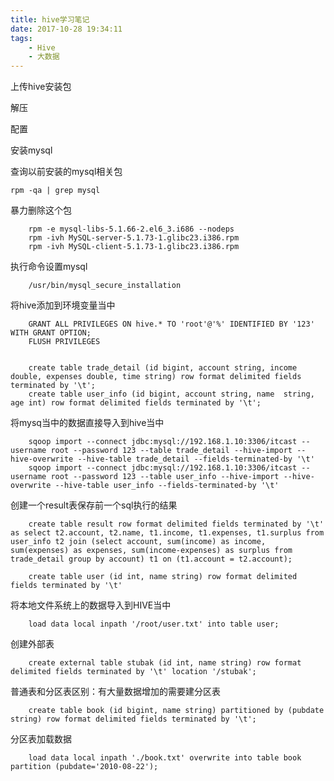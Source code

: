 ```yaml
---
title: hive学习笔记
date: 2017-10-28 19:34:11
tags:
	- Hive
	- 大数据
---
```


上传hive安装包

解压

配置

安装mysql

查询以前安装的mysql相关包			
	
	rpm -qa | grep mysql

<!-- more -->

暴力删除这个包
		
		rpm -e mysql-libs-5.1.66-2.el6_3.i686 --nodeps
		rpm -ivh MySQL-server-5.1.73-1.glibc23.i386.rpm 
		rpm -ivh MySQL-client-5.1.73-1.glibc23.i386.rpm

执行命令设置mysql
		
		/usr/bin/mysql_secure_installation

将hive添加到环境变量当中
		
		GRANT ALL PRIVILEGES ON hive.* TO 'root'@'%' IDENTIFIED BY '123' WITH GRANT OPTION;
		FLUSH PRIVILEGES

		
		create table trade_detail (id bigint, account string, income double, expenses double, time string) row format delimited fields terminated by '\t';
		create table user_info (id bigint, account string, name  string, age int) row format delimited fields terminated by '\t';

将mysq当中的数据直接导入到hive当中
		
		sqoop import --connect jdbc:mysql://192.168.1.10:3306/itcast --username root --password 123 --table trade_detail --hive-import --hive-overwrite --hive-table trade_detail --fields-terminated-by '\t'
		sqoop import --connect jdbc:mysql://192.168.1.10:3306/itcast --username root --password 123 --table user_info --hive-import --hive-overwrite --hive-table user_info --fields-terminated-by '\t'

创建一个result表保存前一个sql执行的结果
		
		create table result row format delimited fields terminated by '\t' as select t2.account, t2.name, t1.income, t1.expenses, t1.surplus from user_info t2 join (select account, sum(income) as income, sum(expenses) as expenses, sum(income-expenses) as surplus from trade_detail group by account) t1 on (t1.account = t2.account);
		
		create table user (id int, name string) row format delimited fields terminated by '\t'

将本地文件系统上的数据导入到HIVE当中
		
		load data local inpath '/root/user.txt' into table user;

创建外部表
		
		create external table stubak (id int, name string) row format delimited fields terminated by '\t' location '/stubak';
		
普通表和分区表区别：有大量数据增加的需要建分区表
		
		create table book (id bigint, name string) partitioned by (pubdate string) row format delimited fields terminated by '\t'; 

分区表加载数据
		
		load data local inpath './book.txt' overwrite into table book partition (pubdate='2010-08-22');

